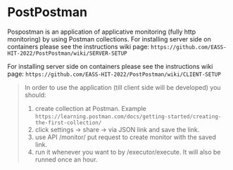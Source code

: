 # PostPostman

Pospostman is an application of applicative monitoring (fully http monitoring) by using Postman collections.
For installing server side on containers please see the instructions wiki page:
`https://github.com/EASS-HIT-2022/PostPostman/wiki/SERVER-SETUP`

For installing server side on containers please see the instructions wiki page:
`https://github.com/EASS-HIT-2022/PostPostman/wiki/CLIENT-SETUP`

> In order to use the application (till client side will be developed) you should:
> 1. create collection at Postman. Example `https://learning.postman.com/docs/getting-started/creating-the-first-collection/`
> 2. click settings -> share -> via JSON link and save the link.
> 3. use API /monitor/ put request to create monitor with the saved link. 
> 4. run it whenever you want to by /executor/execute. It will also be runned once an hour.
